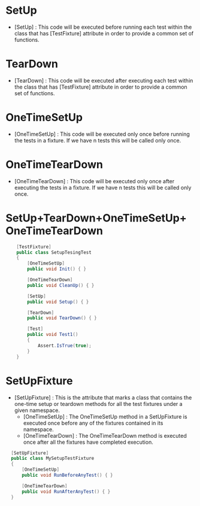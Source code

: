 # SetUp
  - [SetUp] : This code will be executed before running each test within the class that has [TestFixture] attribute in order to provide a common set of functions.  

# TearDown  
  - [TearDown] : This code will be executed after executing each test within the class that has [TestFixture] attribute in order to provide a common set of functions.  

# OneTimeSetUp
  - [OneTimeSetUp] : This code will be executed only once before running the tests in a fixture. If we have n tests this will be called only once.  

# OneTimeTearDown
  - [OneTimeTearDown] : This code will be executed only once after executing the tests in a fixture. If we have n tests this will be called only once.  
  
# SetUp+TearDown+OneTimeSetUp+OneTimeTearDown  
```csharp
    [TestFixture]
    public class SetupTesingTest
    {
        [OneTimeSetUp]
        public void Init() { }

        [OneTimeTearDown]
        public void CleanUp() { }

        [SetUp]
        public void Setup() { }

        [TearDown]
        public void TearDown() { }

        [Test]
        public void Test1()
        {
            Assert.IsTrue(true);
        }    
    }
```

# SetUpFixture
  - [SetUpFixture] : This is the attribute that marks a class that contains the one-time setup or teardown methods for all the test fixtures under a given namespace.  
    - [OneTimeSetUp] : The OneTimeSetUp method in a SetUpFixture is executed once before any of the fixtures contained in its namespace.  
    - [OneTimeTearDown] : The OneTimeTearDown method is executed once after all the fixtures have completed execution.
  ```csharp
    [SetUpFixture]
    public class MySetupTestFixture
    {
        [OneTimeSetUp]
        public void RunBeforeAnyTest() { }

        [OneTimeTearDown]
	    public void RunAfterAnyTest() { }
    }
  ```
